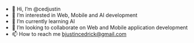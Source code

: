 - 👋 Hi, I’m @cedjustin
- 👀 I’m interested in Web, Mobile and AI development
- 🌱 I’m currently learning AI
- 💞️ I’m looking to collaborate on Web and Mobile application development
- 📫 How to reach me bjustincedrick@gmail.com

<!---
cedjustin/cedjustin is a ✨ special ✨ repository because its `README.md` (this file) appears on your GitHub profile.
You can click the Preview link to take a look at your changes.
--->
